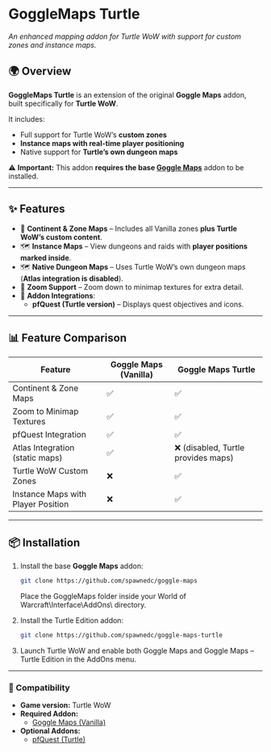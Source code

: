 # GoggleMaps Turtle

*An enhanced mapping addon for Turtle WoW with support for custom zones and instance maps.*

## 🌍 Overview

**GoggleMaps Turtle** is an extension of the original **Goggle Maps** addon, built specifically for **Turtle WoW**.

It includes:

- Full support for Turtle WoW’s **custom zones**
- **Instance maps with real-time player positioning**
- Native support for **Turtle’s own dungeon maps**

⚠️ **Important:** This addon **requires the base [Goggle Maps](https://github.com/spawnedc/goggle-maps)** addon to be installed.

---

## ✨ Features

- 📜 **Continent & Zone Maps** – Includes all Vanilla zones **plus Turtle WoW’s custom content**.
- 🗺️ **Instance Maps** – View dungeons and raids with **player positions marked inside**.
- 🗺️ **Native Dungeon Maps** – Uses Turtle WoW’s own dungeon maps (**Atlas integration is disabled**).
- 🔎 **Zoom Support** – Zoom down to minimap textures for extra detail.
- 📍 **Addon Integrations**:
  - **pfQuest (Turtle version)** – Displays quest objectives and icons.

---

## 📊 Feature Comparison

| Feature                             | Goggle Maps (Vanilla) | Goggle Maps Turtle |
|-------------------------------------|------------------------|----------------------------------|
| Continent & Zone Maps               | ✅ | ✅ |
| Zoom to Minimap Textures            | ✅ | ✅ |
| pfQuest Integration                 | ✅ | ✅ |
| Atlas Integration (static maps)     | ✅ | ❌ (disabled, Turtle provides maps) |
| Turtle WoW Custom Zones             | ❌ | ✅ |
| Instance Maps with Player Position  | ❌ | ✅ |

---

## 📦 Installation

1. Install the base **Goggle Maps** addon:

   ```bash
   git clone https://github.com/spawnedc/goggle-maps
   ```

   Place the GoggleMaps folder inside your World of Warcraft\Interface\AddOns\ directory.

2. Install the Turtle Edition addon:

    ```bash
    git clone https://github.com/spawnedc/goggle-maps-turtle
    ```

3. Launch Turtle WoW and enable both Goggle Maps and Goggle Maps – Turtle Edition in the AddOns menu.

---

### 📜 Compatibility

- **Game version:** Turtle WoW
- **Required Addon:**
  - [Goggle Maps (Vanilla)](https://github.com/spawnedc/goggle-maps)
- **Optional Addons:**
  - [pfQuest (Turtle)](https://github.com/shagu/pfQuest)
